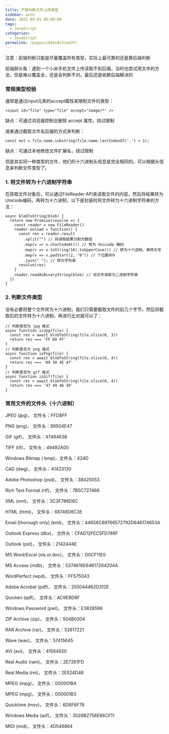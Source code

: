 ```yaml
---
title: 严格判断文件上传类型
sidebar: auto
date: 2022-09-01 00:00:00
tags: 
  - JavaScript
categories: 
  - JavaScript
permalink: /pages/cb81e4c5ca43f/
---
```


注意：前端判断只能是尽量覆盖所有类型，实际上最可靠的还是靠后端判断

前端胖头鱼：遇到一个小米手机文件上传读取不到后缀，当时也尝试用文中的方法，但是难以覆盖全，还是会判断不对。最后还是依赖后端解决的

### 常规类型校验
通常是通过input元素的accept属性来限制文件的类型：
```
<input id="file" type="file" accept="image/*" />
```
缺点：可通过浏览器控制台删除 accept 属性，绕过限制

或者通过截取文件名后缀的方式来判断：
```
const ext = file.name.substring(file.name.lastIndexOf('.') + 1);
```
缺点：可通过本地修改文件扩展名，绕过限制

但是其实同一种类型的文件，他们的十六进制头信息是完全相同的。可以根据头信息来判断文件类型了。

### 1. 将文件转为十六进制字符串
在获取文件对象后，可以通过FileReader API来读取文件的内容，然后将结果转为Unicode编码，再转为十六进制，以下是封装的将文件转为十六进制字符串的方法：
```
async blobToString(blob) {
  return new Promise(resolve => {
    const reader = new FileReader()
    reader.onload = function() {
      const res = reader.result
        .split("") // 将读取结果分割为数组
        .map(v => v.charCodeAt()) // 转为 Unicode 编码
        .map(v => v.toString(16).toUpperCase()) // 转为十六进制，再转大写
        .map(v => v.padStart(2, "0")) // 个位数补0
        .join(" "); // 转为字符串
      resolve(res)
    }
    reader.readAsBinaryString(blob) // 将文件读取为二进制字符串
  })
}
```

### 2. 判断文件类型
没有必要将整个文件转为十六进制，我们只需要截取文件的前几个字节，然后将截取后的文件转为十六进制，再进行比对就可以了：
```
// 判断是否为 jpg 格式
async function isJpg(file) {
  const res = await blobToString(file.slice(0, 3))
  return res === 'FF D8 FF'
}
// 判断是否为 png 格式
async function isPng(file) {
  const res = await blobToString(file.slice(0, 4))
  return res === '89 50 4E 47'
}
// 判断是否为 gif 格式
async function isGif(file) {
  const res = await blobToString(file.slice(0, 4))
  return res === '47 49 46 38'
}
```

### 常用文件的文件头（十六进制）
JPEG (jpg)， 文件头：FFD8FF

PNG (png)， 文件头：89504E47

GIF (gif)， 文件头：47494638

TIFF (tif)， 文件头：49492A00

Windows Bitmap ( bmp)，文件头：424D

CAD (dwg)， 文件头：41433130

Adobe Photoshop (psd)， 文件头：38425053

Rich Text Format (rtf)， 文件头：7B5C727466

XML (xml)， 文件头：3C3F786D6C

HTML (html)， 文件头：68746D6C3E

Email [thorough only] (eml)， 文件头：44656C69766572792D646174653A

Outlook Express (dbx)， 文件头：CFAD12FEC5FD746F

Outlook (pst)， 文件头：2142444E

MS Word/Excel (xls.or.doc)， 文件头：D0CF11E0

MS Access (mdb)， 文件头：5374616E64617264204A

WordPerfect (wpd)， 文件头：FF575043

Adobe Acrobat (pdf)， 文件头：255044462D312E

Quicken (qdf)， 文件头：AC9EBD8F

Windows Password (pwl)， 文件头：E3828596

ZIP Archive (zip)， 文件头：504B0304

RAR Archive (rar)， 文件头：52617221

Wave (wav)， 文件头：57415645

AVI (avi)， 文件头：41564920

Real Audio (ram)， 文件头：2E7261FD

Real Media (rm)， 文件头：2E524D46

MPEG (mpg)， 文件头：000001BA

MPEG (mpg)， 文件头：000001B3

Quicktime (mov)， 文件头：6D6F6F76

Windows Media (asf)， 文件头：3026B2758E66CF11

MIDI (mid)， 文件头：4D546864
